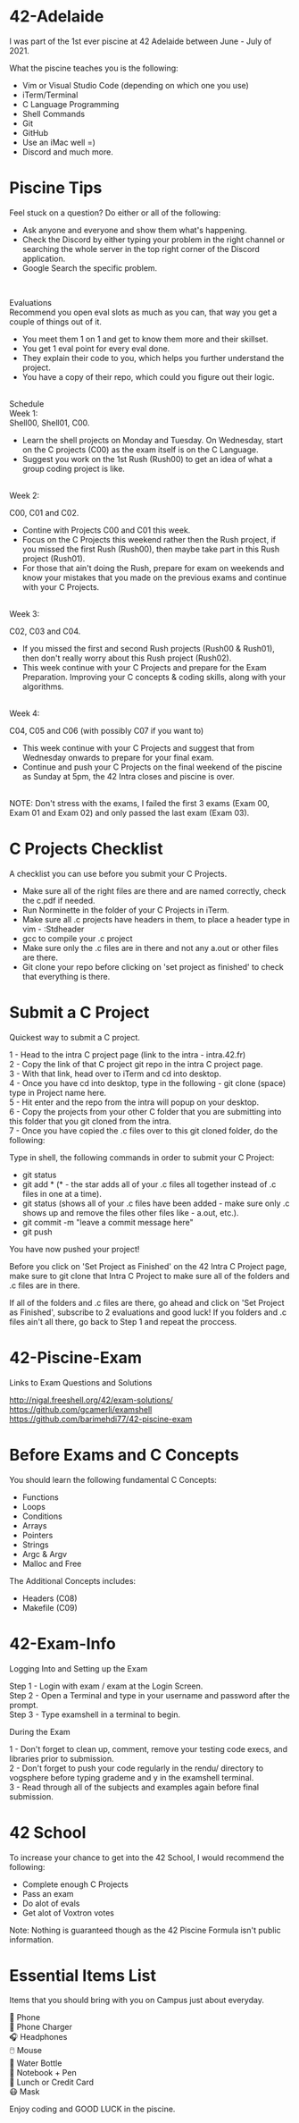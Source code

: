 # 42-Adelaide
I was part of the 1st ever piscine at 42 Adelaide between June - July of 2021. </br>

What the piscine teaches you is the following:

- Vim or Visual Studio Code (depending on which one you use)
- iTerm/Terminal
- C Language Programming
- Shell Commands
- Git
- GitHub
- Use an iMac well =)
- Discord
and much more. 

# Piscine Tips

Feel stuck on a question?
Do either or all of the following:

- Ask anyone and everyone and show them what's happening.
- Check the Discord by either typing your problem in the right channel or searching the whole server in the top right corner of the Discord application. 
- Google Search the specific problem.
</br>

Evaluations </br>
Recommend you open eval slots as much as you can, that way you get a couple of things out of it.

- You meet them 1 on 1 and get to know them more and their skillset.
- You get 1 eval point for every eval done.
- They explain their code to you, which helps you further understand the project. 
- You have a copy of their repo, which could you figure out their logic.
</br>
Schedule
</br>
Week 1:</br>
Shell00, Shell01, C00. </br>

- Learn the shell projects on Monday and Tuesday. On Wednesday, start on the C projects (C00) as the exam itself is on the C Language.</br>
- Suggest you work on the 1st Rush (Rush00) to get an idea of what a group coding project is like. 

</br>
Week 2:

C00, C01 and C02. </br>

- Contine with Projects C00 and C01 this week. </br>
- Focus on the C Projects this weekend rather then the Rush project, if you missed the first Rush (Rush00), then maybe take part in this Rush project (Rush01). </br> 
- For those that ain't doing the Rush, prepare for exam on weekends and know your mistakes that you made on the previous exams and continue with your C Projects. 

</br>
Week 3: 

C02, C03 and C04. </br>

- If you missed the first and second Rush projects (Rush00 & Rush01), then don't really worry about this Rush project (Rush02). </br>
- This week continue with your C Projects and prepare for the Exam Preparation. Improving your C concepts & coding skills, along with your algorithms.

</br>
Week 4: 

C04, C05 and C06 (with possibly C07 if you want to)

- This week continue with your C Projects and suggest that from Wednesday onwards to prepare for your final exam.
- Continue and push your C Projects on the final weekend of the piscine as Sunday at 5pm, the 42 Intra closes and piscine is over.  
</br>
NOTE: Don't stress with the exams, I failed the first 3 exams (Exam 00, Exam 01 and Exam 02) and only passed the last exam (Exam 03). 

# C Projects Checklist
A checklist you can use before you submit your C Projects. 

- Make sure all of the right files are there and are named correctly, check the c.pdf if needed.
- Run Norminette in the folder of your C Projects in iTerm.
- Make sure all .c projects have headers in them, to place a header type in vim - :Stdheader
- gcc to compile your .c project
- Make sure only the .c files are in there and not any a.out or other files are there. 
- Git clone your repo before clicking on 'set project as finished' to check that everything is there. 

# Submit a C Project
Quickest way to submit a C project.

1 - Head to the intra C project page (link to the intra - intra.42.fr) </br>
2 - Copy the link of that C project git repo in the intra C project page. </br>
3 - With that link, head over to iTerm and cd into desktop. </br>
4 - Once you have cd into desktop, type in the following - git clone <paste url link from intra here> (space) type in Project name here. </br>
5 - Hit enter and the repo from the intra will popup on your desktop. </br>
6 - Copy the projects from your other C folder that you are submitting into this folder that you git cloned from the intra. </br>
7 - Once you have copied the .c files over to this git cloned folder, do the following:

Type in shell, the following commands in order to submit your C Project:
- git status
- git add * (* - the star adds all of your .c files all together instead of .c files in one at a time).
- git status (shows all of your .c files have been added - make sure only .c shows up and remove the files other files like - a.out, etc.).
- git commit -m "leave a commit message here"
- git push

You have now pushed your project!

Before you click on 'Set Project as Finished' on the 42 Intra C Project page, make sure to git clone that Intra C Project to make sure all of 
the folders and .c files are in there. 

If all of the folders and .c files are there, go ahead and click on 'Set Project as Finished', subscribe to 2 evaluations and good luck!
If you folders and .c files ain't all there, go back to Step 1 and repeat the proccess.  

# 42-Piscine-Exam
Links to Exam Questions and Solutions

http://nigal.freeshell.org/42/exam-solutions/ </br>
https://github.com/gcamerli/examshell </br>
https://github.com/barimehdi77/42-piscine-exam

# Before Exams and C Concepts

You should learn the following fundamental C Concepts:
- Functions 
- Loops 
- Conditions 
- Arrays 
- Pointers
- Strings
- Argc & Argv 
- Malloc and Free

The Additional Concepts includes:

- Headers (C08)
- Makefile (C09)

# 42-Exam-Info

Logging Into and Setting up the Exam </br>

Step 1 - Login with exam / exam at the Login Screen. </br>
Step 2 - Open a Terminal and type in your username and password after the prompt. </br>
Step 3 - Type examshell in a terminal to begin.

During the Exam </br>

1 - Don't forget to clean up, comment, remove your testing code execs, and libraries prior to submission. </br>
2 - Don't forget to push your code regularly in the rendu/ directory to vogsphere before typing grademe and y in the examshell terminal. </br>
3 - Read through all of the subjects and examples again before final submission.

# 42 School
To increase your chance to get into the 42 School, I would recommend the following:
- Complete enough C Projects
- Pass an exam
- Do alot of evals
- Get alot of Voxtron votes

Note: Nothing is guaranteed though as the 42 Piscine Formula isn't public information. 

# Essential Items List
Items that you should bring with you on Campus just about everyday.

📱  Phone </br>
🔌  Phone Charger </br>
🎧  Headphones </br>
🖱️  Mouse </br>
🚰  Water Bottle </br>
📓  Notebook + Pen </br>
🥪  Lunch or Credit Card </br>
😷  Mask

Enjoy coding and GOOD LUCK in the piscine.
